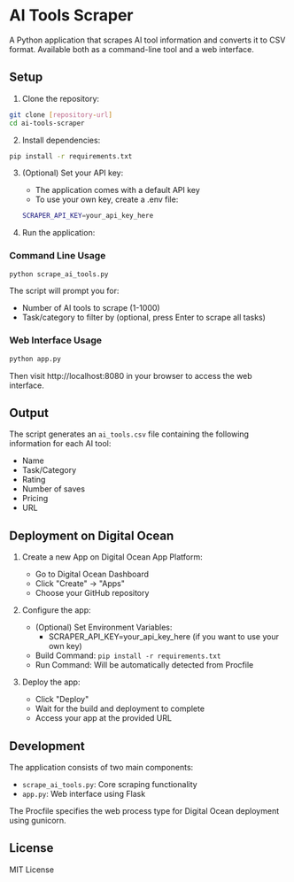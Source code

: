 # AI Tools Scraper

A Python application that scrapes AI tool information and converts it to CSV format. Available both as a command-line tool and a web interface.

## Setup

1. Clone the repository:
```bash
git clone [repository-url]
cd ai-tools-scraper
```

2. Install dependencies:
```bash
pip install -r requirements.txt
```

3. (Optional) Set your API key:
   - The application comes with a default API key
   - To use your own key, create a .env file:
   ```bash
   SCRAPER_API_KEY=your_api_key_here
   ```

4. Run the application:

### Command Line Usage
```bash
python scrape_ai_tools.py
```
The script will prompt you for:
- Number of AI tools to scrape (1-1000)
- Task/category to filter by (optional, press Enter to scrape all tasks)

### Web Interface Usage
```bash
python app.py
```
Then visit http://localhost:8080 in your browser to access the web interface.

## Output

The script generates an `ai_tools.csv` file containing the following information for each AI tool:
- Name
- Task/Category
- Rating
- Number of saves
- Pricing
- URL

## Deployment on Digital Ocean

1. Create a new App on Digital Ocean App Platform:
   - Go to Digital Ocean Dashboard
   - Click "Create" -> "Apps"
   - Choose your GitHub repository

2. Configure the app:
   - (Optional) Set Environment Variables:
     - SCRAPER_API_KEY=your_api_key_here (if you want to use your own key)
   - Build Command: `pip install -r requirements.txt`
   - Run Command: Will be automatically detected from Procfile

3. Deploy the app:
   - Click "Deploy"
   - Wait for the build and deployment to complete
   - Access your app at the provided URL

## Development

The application consists of two main components:
- `scrape_ai_tools.py`: Core scraping functionality
- `app.py`: Web interface using Flask

The Procfile specifies the web process type for Digital Ocean deployment using gunicorn.

## License

MIT License
